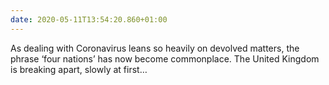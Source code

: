 ```yaml
---
date: 2020-05-11T13:54:20.860+01:00
---
```

As dealing with Coronavirus leans so heavily on devolved matters, the phrase ‘four nations’ has now become commonplace. The United Kingdom is breaking apart, slowly at first…
